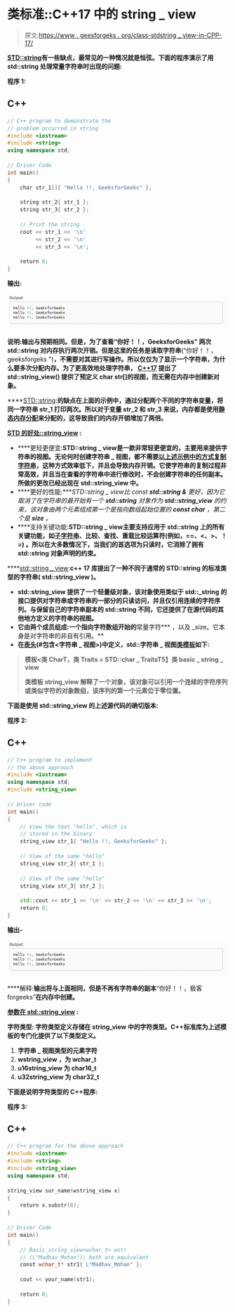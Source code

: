 # 类标准::C++17 中的 string _ view

> 原文:[https://www . geesforgeks . org/class-stdstring _ view-in-CPP-17/](https://www.geeksforgeeks.org/class-stdstring_view-in-cpp-17/)

[**STD::string**](https://www.geeksforgeeks.org/stdstring-class-in-c/)**有一些缺点，最常见的一种情况就是恒弦。下面的程序演示了用 std::string 处理常量字符串时出现的问题:**

****程序 1:****

## **C++**

```cpp
// C++ program to demonstrate the
// problem occurred in string
#include <iostream>
#include <string>
using namespace std;

// Driver Code
int main()
{
    char str_1[]{ "Hello !!, GeeksforGeeks" };

    string str_2{ str_1 };
    string str_3{ str_2 };

    // Print the string
    cout << str_1 << '\n'
         << str_2 << '\n'
         << str_3 << '\n';

    return 0;
}
```

 ****输出:****

**![Output#1](img/18564dd285f07056452ba2e585f1910e.png)**

****说明:**输出与预期相同。但是，为了查看**“你好！！，GeeksforGeeks"** 两次 **std::string** 对内存执行两次开销。但是这里的任务是读取字符串**(“你好！！，geeksforgeks ")**，不需要对其进行写操作。所以仅仅为了显示一个字符串，为什么要多次分配内存。为了更高效地处理字符串， [C++17](https://www.geeksforgeeks.org/c17-new-feature-else-switch-statements-initializers/) 提出了 **std::string_view()** 提供了预定义 char str[]的视图，而无需在内存中创建新对象。**

****<u>STD::string</u>:**的缺点在上面的示例中，通过分配两个不同的字符串变量，将同一字符串 **str_1** 打印两次。所以对于变量 **str_2** 和 **str_3** 来说，内存都是使用[静态内存分配](https://www.geeksforgeeks.org/difference-between-static-allocation-and-stack-allocation/)来分配的，这导致我们的内存开销增加了两倍。**

****<u>STD 的好处::string_view</u> :****

*   ****更轻更便宜:****STD::string _ view**是一款非常轻更便宜的，主要用来提供字符串的视图。无论何时创建**字符串 _ 视图**，都不需要[以上述示例中的方式复制字符串](https://www.geeksforgeeks.org/c-program-copy-string-without-using-strcpy-function/)，这种方式效率低下，并且会导致内存开销。它使字符串的复制过程非常高效，并且当在查看的字符串中进行修改时，不会创建字符串的任何副本。所做的更改已经出现在 **std::string_view** 中。**
*   ****更好的性能:****STD::string _ view**比 const **std::string &** 更好，因为它取消了在字符串的最开始有一个 **std::string** 对象作为 **std::string_view** 的约束，该对象由两个元素组成第一个是指向数组起始位置的 **const char*** ，第二个是 **size** 。**
*   ****支持关键功能:****STD::string _ view**主要支持应用于 **std::string** 上的所有关键功能，如[子字符串](https://www.geeksforgeeks.org/stdsubstr-in-ccpp/)、比较、查找、重载比较运算符**(例如，==、<、>、！=)** 。所以在大多数情况下，当我们的首选项为只读时，它消除了拥有 std::string 对象声明的约束。**

****<u>std::string _ view</u>:**c++ 17 库提出了一种不同于通常的 STD::string 的标准类型的字符串( **std::string_view** )。**

*   ****std::string_view** 提供了一个轻量级对象，该对象使用类似于 **std::_string** 的接口提供对字符串或字符串的一部分的只读访问，并且仅引用连续的字符序列。与保留自己的字符串副本的 std::string 不同，它还提供了在源代码的其他地方定义的字符串的视图。**
*   **它由两个成员组成:一个指向字符数组开始的**常量字符*** ，以及 _size。它本身是对字符串的非自有引用。**
*   **在[表头](https://www.geeksforgeeks.org/header-files-in-c-cpp-and-its-uses/)(#包含<字符串 _ 视图>)中定义，std::字符串 _ 视图[类模板](https://www.geeksforgeeks.org/templates-cpp/)如下:**

> ****模板<类 CharT，类 Traits = STD::char _ Traits<CharT>T5】类 basic _ string _ view****
> 
> **类模板 **string_view** 解释了一个对象，该对象可以引用一个连续的字符序列或类似字符的对象数组，该序列的第一个元素位于零位置。**

**下面是使用 **std::string_view** 的上述源代码的确切版本:**

****程序 2:****

## **C++**

```cpp
// C++ program to implement
// the above approach
#include <iostream>
using namespace std;
#include <string_view>

// Driver code
int main()
{
    // View the text "hello", which is
    // stored in the binary
    string_view str_1{ "Hello !!, GeeksforGeeks" };

    // View of the same "hello"
    string_view str_2{ str_1 };

    // View of the same "hello"
    string_view str_3{ str_2 };

    std::cout << str_1 << '\n' << str_2 << '\n' << str_3 << '\n';
    return 0;
}
```

****输出-****

**![Output#1](img/18564dd285f07056452ba2e585f1910e.png)**

****解释:**输出将与上面相同，但是不再有字符串的副本**“你好！！，极客 forgeeks”**在内存中创建。**

****<u>参数在 std::string_view</u> :****

****字符类型:**
字符类型定义存储在 string_view 中的字符类型。C++标准库为上述模板的专门化提供了以下类型定义。**

1.  ****字符串 _ 视图**类型的元素**字符****
2.  ****wstring_view** ，为 **wchar_t****
3.  ****u16string_view** 为 **char16_t****
4.  ****u32string_view** 为 **char32_t****

**下面是说明字符类型的 C++程序:**

****程序 3:****

## **C++**

```cpp
// C++ program for the above approach
#include <iostream>
#include <string>
#include <string_view>
using namespace std;

string_view sur_name(wstring_view x)
{
    return x.substr(6);
}

// Driver Code
int main()
{
    // Basic_string_view<wchar_t> wstr
    // (L"Madhav_Mohan"); both are equivalent
    const wchar_t* str1{ L"Madhav_Mohan" };

    cout << your_name(str1);

    return 0;
}
```